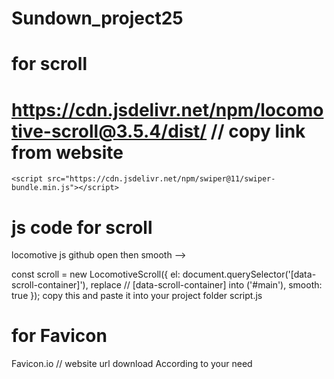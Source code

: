 # Sundown_project25
 
# for scroll 
 # https://cdn.jsdelivr.net/npm/locomotive-scroll@3.5.4/dist/ // copy link from  website
   <link rel="shortcut icon" href="./favicon.png" type="image/x-icon">
    <link rel="stylesheet" href="https://cdn.jsdelivr.net/npm/locomotive-scroll@3.5.4/dist/locomotive-scroll.css">
    <link rel="stylesheet" href="https://cdn.jsdelivr.net/npm/swiper@11/swiper-bundle.min.css" />
    
  <script src="https://cdn.jsdelivr.net/npm/locomotive-scroll@3.5.4/dist/locomotive-scroll.js"></script>
    <script src="https://cdn.jsdelivr.net/npm/swiper@11/swiper-bundle.min.js"></script>

#  js code for scroll 
locomotive js github open then
 smooth --> 

const scroll = new LocomotiveScroll({
    el: document.querySelector('[data-scroll-container]'), replace // [data-scroll-container] into ('#main'),
    smooth: true
});  copy this and paste it into your project folder script.js

# for Favicon 
Favicon.io  // website url
download According to your need

